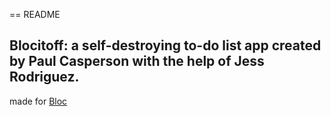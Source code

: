 == README
## Blocitoff: a self-destroying to-do list app created by Paul Casperson with the help of Jess Rodriguez.

made for [Bloc](http://bloc.io)